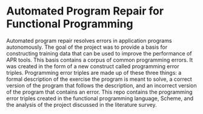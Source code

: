 # Automated Program Repair for Functional Programming

Automated program repair resolves errors in application programs autonomously. The goal of the project was to provide a basis for constructing training data that can be used to improve the performance of APR tools. This basis contains a corpus of common programming errors. It was created in the form of a new construct called programming error triples. Programming error triples are made up of these three things: a formal description of the exercise the program is meant to solve, a correct version of the program that follows the description, and an incorrect version of the program that contains an error. This repo contains the programming error triples created in the functional programming language, Scheme, and the analysis of the project discussed in the literature survey.

